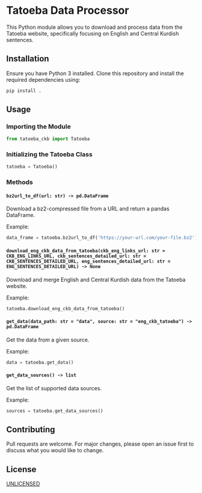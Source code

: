 # Tatoeba Data Processor

This Python module allows you to download and process data from the Tatoeba website, specifically focusing on English and Central Kurdish sentences.

## Installation

Ensure you have Python 3 installed. Clone this repository and install the required dependencies using:

```bash
pip install .
```

## Usage

### Importing the Module

```python
from tatoeba_ckb import Tatoeba
```

### Initializing the Tatoeba Class

```python
tatoeba = Tatoeba()
```

### Methods

#### `bz2url_to_df(url: str) -> pd.DataFrame`

Download a bz2-compressed file from a URL and return a pandas DataFrame.

Example:

```python
data_frame = tatoeba.bz2url_to_df('https://your-url.com/your-file.bz2')
```

#### `download_eng_ckb_data_from_tatoeba(ckb_eng_links_url: str = CKB_ENG_LINKS_URL, ckb_sentences_detailed_url: str = CKB_SENTENCES_DETAILED_URL, eng_sentences_detailed_url: str = ENG_SENTENCES_DETAILED_URL) -> None`

Download and merge English and Central Kurdish data from the Tatoeba website.

Example:

```python
tatoeba.download_eng_ckb_data_from_tatoeba()
```

#### `get_data(data_path: str = "data", source: str = "eng_ckb_tatoeba") -> pd.DataFrame`

Get the data from a given source.

Example:

```python
data = tatoeba.get_data()
```

#### `get_data_sources() -> list`

Get the list of supported data sources.

Example:

```python
sources = tatoeba.get_data_sources()
```

## Contributing

Pull requests are welcome. For major changes, please open an issue first to discuss what you would like to change.

## License

[UNLICENSED](LICENSE)
